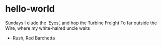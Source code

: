 # hello-world
Sundays I elude the ‘Eyes’, and hop the Turbine Freight
To far outside the Wire, where my white-haired uncle waits
- Rush, Red Barchetta
